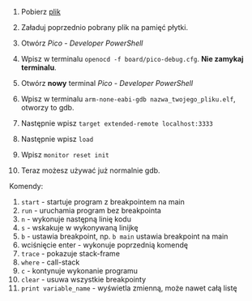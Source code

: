 
1. Pobierz 
[plik](https://github.com/majbthrd/pico-debug/releases/download/v10.05/pico-debug-gimmecache.uf2)

2. Załaduj poprzednio pobrany plik na pamięć płytki.

3. Otwórz *Pico - Developer PowerShell*

4. Wpisz w terminalu `openocd -f board/pico-debug.cfg`. **Nie zamykaj terminalu**.

5. Otwórz **nowy** terminal *Pico - Developer PowerShell*

6. Wpisz w terminalu `arm-none-eabi-gdb nazwa_twojego_pliku.elf`, otworzy to gdb.

7. Następnie wpisz `target extended-remote localhost:3333`

8. Następnie wpisz `load`

9. Wpisz `monitor reset init`

10. Teraz możesz używać już normalnie gdb.

Komendy: 
1. `start` - startuje program z breakpointem na main
2. `run` - uruchamia program bez breakpointa
2. `n` - wykonuje następną linię kodu
3. `s` - wskakuje w wykonywaną linijkę 
4. `b` - ustawia breakpoint, np. `b main` ustawia breakpoint na main
5. wciśnięcie enter - wykonuje poprzednią komendę
6. `trace` - pokazuje stack-frame
7. `where` - call-stack
8. `c` - kontynuje wykonanie programu
9. `clear` - usuwa wszystkie breakpointy
10. `print variable_name` - wyświetla zmienną, może nawet całą listę 


